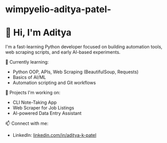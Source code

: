 # wimpyelio-aditya-patel-
# 👋 Hi, I'm Aditya

I'm a fast-learning Python developer focused on building automation tools, web scraping scripts, and early AI-based experiments.

🧠 Currently learning:
- Python OOP, APIs, Web Scraping (BeautifulSoup, Requests)
- Basics of AI/ML
- Automation scripting and Git workflows

🚀 Projects I'm working on:
- CLI Note-Taking App
- Web Scraper for Job Listings
- AI-powered Data Entry Assistant

📫 Connect with me:
- LinkedIn: [linkedin.com/in/aditya-k-patel](https://linkedin.com/in/aditya-k-patel)
